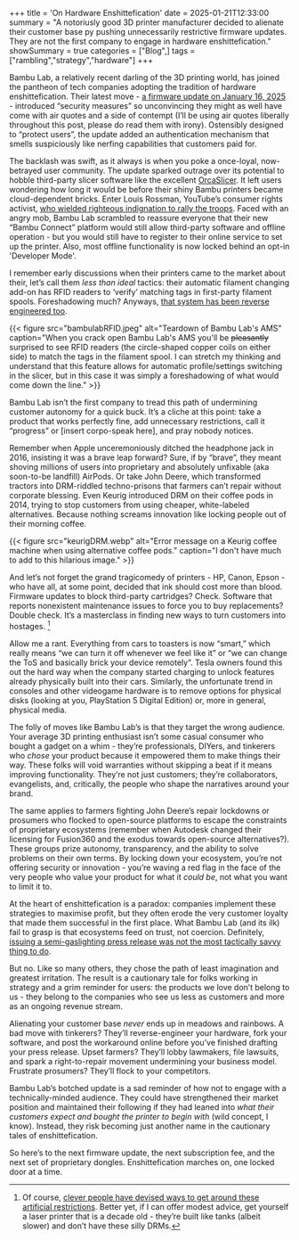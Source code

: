 +++
title = 'On Hardware Enshittefication'
date = 2025-01-21T12:33:00
summary = "A notoriusly good 3D printer manufacturer decided to alienate their customer base py pushing unnecessarily restrictive firmware updates. They are not the first company to engage in hardware enshittefication."
showSummary = true
categories = ["Blog",]
tags = ["rambling","strategy","hardware"]
+++

Bambu Lab, a relatively recent darling of the 3D printing world, has joined the pantheon of tech companies adopting the tradition of hardware enshittefication. Their latest move - [a firmware update on January 16, 2025](https://blog.bambulab.com/firmware-update-introducing-new-authorization-control-system-2/) - introduced “security measures” so unconvincing they might as well have come with air quotes and a side of contempt (I’ll be using air quotes liberally throughout this post, please do read them with irony). Ostensibly designed to “protect users”, the update added an authentication mechanism that smells suspiciously like nerfing capabilities that customers paid for.  

The backlash was swift, as it always is when you poke a once-loyal, now-betrayed user community. The update sparked outrage over its potential to hobble third-party slicer software like the excellent [OrcaSlicer](https://github.com/SoftFever/OrcaSlicer). It left users wondering how long it would be before their shiny Bambu printers became cloud-dependent bricks. Enter Louis Rossman, YouTube’s consumer rights activist, [who wielded righteous indignation to rally the troops](https://youtu.be/aIyaDD8onIE). Faced with an angry mob, Bambu Lab scrambled to reassure everyone that their new “Bambu Connect” platform would still allow third-party software and offline operation - but you would still have to register to their online service to set up the printer. Also, most offline functionality is now locked behind an opt-in 'Developer Mode'.

I remember early discussions when their printers came to the market about their, let’s call them _less than ideal_ tactics: their automatic filament changing add-on has RFID readers to ‘verify’ matching tags in first-party filament spools. Foreshadowing much? Anyways, [that system has been reverse engineered too](https://www.reddit.com/r/BambuLab/comments/1gyf242/rfid_tag_encryption_reverse_engineered/?rdt=40735). 

{{< figure
    src="bambulabRFID.jpeg"
    alt="Teardown of Bambu Lab's AMS"
    caption="When you crack open Bambu Lab's AMS you'll be ~~pleasantly~~ surprised to see RFID readers (the circle-shaped copper coils on either side) to match the tags in the filament spool. I can stretch my thinking and understand that this feature allows for automatic profile/settings switching in the slicer, but in this case it was simply a foreshadowing of what would come down the line."
    >}}

Bambu Lab isn’t the first company to tread this path of undermining customer autonomy for a quick buck. It’s a cliche at this point: take a product that works perfectly fine, add unnecessary restrictions, call it “progress” or [insert corpo-speak here], and pray nobody notices.  

Remember when Apple unceremoniously ditched the headphone jack in 2016, insisting it was a brave leap forward? Sure, if by “brave”, they meant shoving millions of users into proprietary and absolutely unfixable (aka soon-to-be landfill) AirPods. Or take John Deere, which transformed tractors into DRM-riddled techno-prisons that farmers can’t repair without corporate blessing. Even Keurig introduced DRM on their coffee pods in 2014, trying to stop customers from using cheaper, white-labeled alternatives. Because nothing screams innovation like locking people out of their morning coffee.

{{< figure
    src="keurigDRM.webp"
    alt="Error message on a Keurig coffee machine when using alternative coffee pods."
    caption="I don't have much to add to this hilarious image."
    >}}

And let’s not forget the grand tragicomedy of printers - HP, Canon, Epson - who have all, at some point, decided that ink should cost more than blood. Firmware updates to block third-party cartridges? Check. Software that reports nonexistent maintenance issues to force you to buy replacements? Double check. It’s a masterclass in finding new ways to turn customers into hostages. [^1]

Allow me a rant. Everything from cars to toasters is now “smart,” which really means “we can turn it off whenever we feel like it” or “we can change the ToS and basically brick your device remotely”. Tesla owners found this out the hard way when the company started charging to unlock features already physically built into their cars. Similarly, the unfortunate trend in consoles and other videogame hardware is to remove options for physical disks (looking at you, PlayStation 5 Digital Edition) or, more in general, physical media.

The folly of moves like Bambu Lab’s is that they target the wrong audience. Your average 3D printing enthusiast isn’t some casual consumer who bought a gadget on a whim - they’re professionals, DIYers, and tinkerers who *chose* your product because it empowered them to make things their way. These folks will void warranties without skipping a beat if it means improving functionality. They’re not just customers; they’re collaborators, evangelists, and, critically, the people who shape the narratives around your brand.  

The same applies to farmers fighting John Deere’s repair lockdowns or prosumers who flocked to open-source platforms to escape the constraints of proprietary ecosystems (remember when Autodesk changed their licensing for Fusion360 and the exodus towards open-source alternatives?). These groups prize autonomy, transparency, and the ability to solve problems on their own terms. By locking down your ecosystem, you’re not offering security or innovation - you’re waving a red flag in the face of the very people who value your product for what it *could be*, not what you want to limit it to. 

At the heart of enshittefication is a paradox: companies implement these strategies to maximise profit, but they often erode the very customer loyalty that made them successful in the first place. What Bambu Lab (and its ilk) fail to grasp is that ecosystems feed on trust, not coercion. Definitely, [issuing a semi-gaslighting press release was not the most tactically savvy thing to do](https://blog.bambulab.com/updates-and-third-party-integration-with-bambu-connect/).

But no. Like so many others, they chose the path of least imagination and greatest irritation. The result is a cautionary tale for folks working in strategy and a grim reminder for users: the products we love don’t belong to us - they belong to the companies who see us less as customers and more as an ongoing revenue stream.  

Alienating your customer base _never_ ends up in meadows and rainbows. A bad move with tinkerers? They’ll reverse-engineer your hardware, fork your software, and post the workaround online before you’ve finished drafting your press release. Upset farmers? They’ll lobby lawmakers, file lawsuits, and spark a right-to-repair movement undermining your business model. Frustrate prosumers? They’ll flock to your competitors.  

Bambu Lab’s botched update is a sad reminder of how not to engage with a technically-minded audience. They could have strengthened their market position and maintained their following if they had leaned into _what their customers expect and bought the printer to begin with_ (wild concept, I know). Instead, they risk becoming just another name in the cautionary tales of enshittefication.  

So here’s to the next firmware update, the next subscription fee, and the next set of proprietary dongles. Enshittefication marches on, one locked door at a time.

[^1]: Of course, [clever people have devised ways to get around these artificial restrictions](https://hackaday.com/2024/09/28/man-in-the-middle-pcb-unlocks-hp-ink-cartridges/). Better yet, if I can offer modest advice, get yourself a laser printer that is a decade old - they’re built like tanks (albeit slower) and don’t have these silly DRMs.